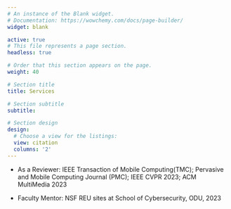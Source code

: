 ```yaml
---
# An instance of the Blank widget.
# Documentation: https://wowchemy.com/docs/page-builder/
widget: blank

active: true
# This file represents a page section.
headless: true

# Order that this section appears on the page.
weight: 40

# Section title
title: Services

# Section subtitle
subtitle: 

# Section design
design:
  # Choose a view for the listings:
  view: citation
  columns: '2'
---
```


- As a Reviewer: IEEE Transaction of Mobile Computing(TMC); Pervasive and Mobile Computing Journal (PMC); IEEE CVPR 2023; ACM MultiMedia 2023

- Faculty Mentor: NSF REU sites at School of Cybersecurity, ODU, 2023
